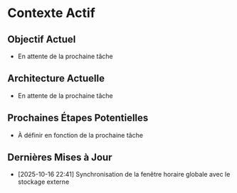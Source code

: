 # Contexte Actif

## Objectif Actuel
- En attente de la prochaine tâche

## Architecture Actuelle
- En attente de la prochaine tâche

## Prochaines Étapes Potentielles
- À définir en fonction de la prochaine tâche

## Dernières Mises à Jour
- [2025-10-16 22:41] Synchronisation de la fenêtre horaire globale avec le stockage externe
